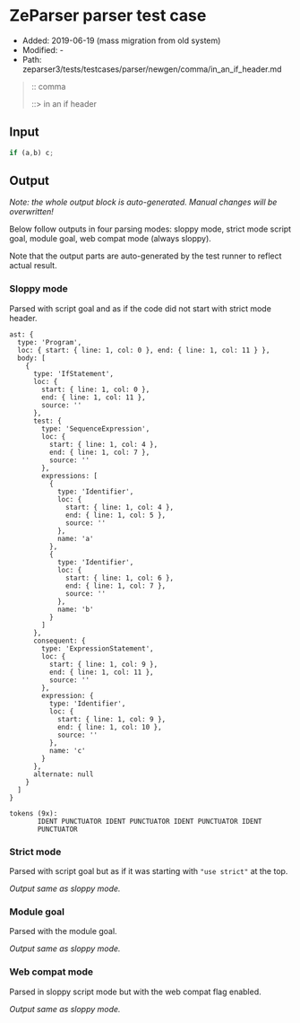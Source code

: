 # ZeParser parser test case

- Added: 2019-06-19 (mass migration from old system)
- Modified: -
- Path: zeparser3/tests/testcases/parser/newgen/comma/in_an_if_header.md

> :: comma
>
> ::> in an if header

## Input

`````js
if (a,b) c;
`````

## Output

_Note: the whole output block is auto-generated. Manual changes will be overwritten!_

Below follow outputs in four parsing modes: sloppy mode, strict mode script goal, module goal, web compat mode (always sloppy).

Note that the output parts are auto-generated by the test runner to reflect actual result.

### Sloppy mode

Parsed with script goal and as if the code did not start with strict mode header.

`````
ast: {
  type: 'Program',
  loc: { start: { line: 1, col: 0 }, end: { line: 1, col: 11 } },
  body: [
    {
      type: 'IfStatement',
      loc: {
        start: { line: 1, col: 0 },
        end: { line: 1, col: 11 },
        source: ''
      },
      test: {
        type: 'SequenceExpression',
        loc: {
          start: { line: 1, col: 4 },
          end: { line: 1, col: 7 },
          source: ''
        },
        expressions: [
          {
            type: 'Identifier',
            loc: {
              start: { line: 1, col: 4 },
              end: { line: 1, col: 5 },
              source: ''
            },
            name: 'a'
          },
          {
            type: 'Identifier',
            loc: {
              start: { line: 1, col: 6 },
              end: { line: 1, col: 7 },
              source: ''
            },
            name: 'b'
          }
        ]
      },
      consequent: {
        type: 'ExpressionStatement',
        loc: {
          start: { line: 1, col: 9 },
          end: { line: 1, col: 11 },
          source: ''
        },
        expression: {
          type: 'Identifier',
          loc: {
            start: { line: 1, col: 9 },
            end: { line: 1, col: 10 },
            source: ''
          },
          name: 'c'
        }
      },
      alternate: null
    }
  ]
}

tokens (9x):
       IDENT PUNCTUATOR IDENT PUNCTUATOR IDENT PUNCTUATOR IDENT
       PUNCTUATOR
`````

### Strict mode

Parsed with script goal but as if it was starting with `"use strict"` at the top.

_Output same as sloppy mode._

### Module goal

Parsed with the module goal.

_Output same as sloppy mode._

### Web compat mode

Parsed in sloppy script mode but with the web compat flag enabled.

_Output same as sloppy mode._
